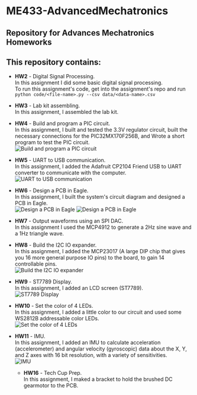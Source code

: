 # ME433-AdvancedMechatronics

## Repository for Advances Mechatronics Homeworks

## This repository contains:

- **HW2** - Digital Signal Processing.<br>
  In this assignment I did some basic digital signal processing.<br>
  To run this assignment's code, get into the assignment's repo and run `python code/<file-name>.py --csv data/<data-name>.csv`

- **HW3** - Lab kit assembling.<br>
  In this assignment, I assembled the lab kit.

- **HW4** - Build and program a PIC circuit.<br>
  In this assignment, I built and tested the 3.3V regulator circuit, built the necessary connections for the PIC32MX170F256B, and Wrote a short program to test the PIC circuit.<br>
  ![Build and program a PIC circuit](https://github.com/YaelBenShalom/ME433-AdvancedMechatronics/blob/master/HW4/videos/HW4-demonstration.gif)

- **HW5** - UART to USB communication.<br>
  In this assignment, I added the Adafruit CP2104 Friend USB to UART converter to communicate with the computer.<br>
  ![UART to USB communication](https://github.com/YaelBenShalom/ME433-AdvancedMechatronics/blob/master/HW5/videos/HW5-demonstration.gif)

- **HW6** - Design a PCB in Eagle.<br>
  In this assignment, I built the system's circuit diagram and designed a PCB in Eagle.<br>
  ![Design a PCB in Eagle](https://github.com/YaelBenShalom/ME433-AdvancedMechatronics/blob/master/HW6/images/Schematic_Screenshot_Cropped.png)
  ![Design a PCB in Eagle](https://github.com/YaelBenShalom/ME433-AdvancedMechatronics/blob/master/HW6/images/Board_Screenshot_Cropped.png)

- **HW7** - Output waveforms using an SPI DAC.<br>
  In this assignment I used the MCP4912 to generate a 2Hz sine wave and a 1Hz triangle wave.

- **HW8** - Build the I2C IO expander.<br>
  In this assignment, I added the MCP23017 (A large DIP chip that gives you 16 more general purpose IO pins) to the board, to gain 14 controllable pins.<br>
  ![Build the I2C IO expander](https://github.com/YaelBenShalom/ME433-AdvancedMechatronics/blob/master/HW8/videos/HW8-demonstration.gif)

- **HW9** - ST7789 Display.<br>
  In this assignment, I added an LCD screen (ST7789).<br>
  ![ST7789 Display](https://github.com/YaelBenShalom/ME433-AdvancedMechatronics/blob/master/HW9/videos/HW9-demonstration.gif)

- **HW10** - Set the color of 4 LEDs.<br>
  In this assignment, I added a little color to our circuit and used some WS2812B addressable color LEDs.<br>
  ![Set the color of 4 LEDs](https://github.com/YaelBenShalom/ME433-AdvancedMechatronics/blob/master/HW10/videos/HW10-demonstration.gif)

- **HW11** - IMU.<br>
  In this assignment, I added an IMU to calculate acceleration (accelerometer) and angular velocity (gyroscopic) data about the X, Y, and Z axes with 16 bit resolution, with a variety of sensitivities.<br>
  ![IMU](https://github.com/YaelBenShalom/ME433-AdvancedMechatronics/blob/master/HW11/videos/HW11-demonstration.gif)
  - **HW16** - Tech Cup Prep.<br>
    In this assignment, I maked a bracket to hold the brushed DC gearmotor to the PCB.
